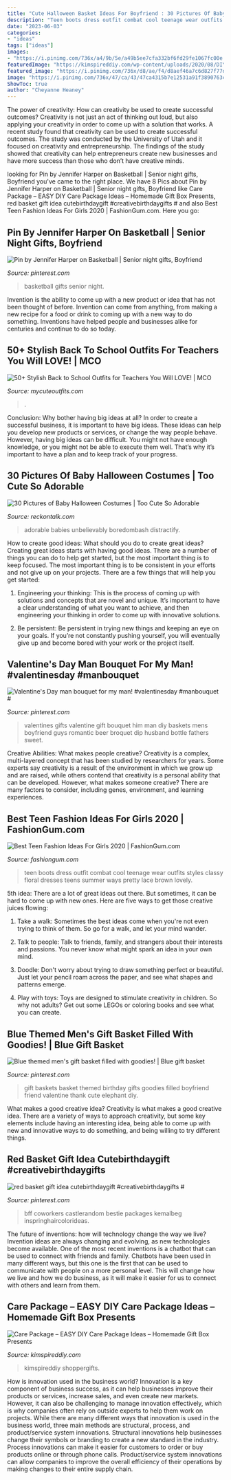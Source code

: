 ```yaml
---
title: "Cute Halloween Basket Ideas For Boyfriend : 30 Pictures Of Baby Halloween Costumes"
description: "Teen boots dress outfit combat cool teenage wear outfits styles classy floral dresses teens summer ways pretty lace brown lovely"
date: "2023-06-03"
categories:
- "ideas"
tags: ["ideas"]
images:
- "https://i.pinimg.com/736x/a4/9b/5e/a49b5ee7cfa332bf6fd29fe1067fc00e.jpg"
featuredImage: "https://kimspireddiy.com/wp-content/uploads/2020/08/DIY-Care-Package_DIY-Gift-Box-3.jpg"
featured_image: "https://i.pinimg.com/736x/d8/ae/f4/d8aef46a7c6d827f77da3c5bf8028e10.jpg"
image: "https://i.pinimg.com/736x/47/ca/43/47ca4315b7e12531a91f3890763c3002--men-gift-baskets-blue-gift.jpg"
ShowToc: true
author: "Cheyanne Heaney"
---
```



The power of creativity: How can creativity be used to create successful outcomes?
Creativity is not just an act of thinking out loud, but also applying your creativity in order to come up with a solution that works. A recent study found that creativity can be used to create successful outcomes. The study was conducted by the University of Utah and it focused on creativity and entrepreneurship. The findings of the study showed that creativity can help entrepreneurs create new businesses and have more success than those who don’t have creative minds.

	

		
looking for Pin by Jennifer Harper on Basketball | Senior night gifts, Boyfriend you've came to the right place. We have 8 Pics about Pin by Jennifer Harper on Basketball | Senior night gifts, Boyfriend like Care Package – EASY DIY Care Package Ideas – Homemade Gift Box Presents, red basket gift idea cutebirthdaygift #creativebirthdaygifts # and also Best Teen Fashion Ideas For Girls 2020 | FashionGum.com. Here you go:
		
    
## Pin By Jennifer Harper On Basketball | Senior Night Gifts, Boyfriend

<img loading=lazy src="https://i.pinimg.com/736x/d8/ae/f4/d8aef46a7c6d827f77da3c5bf8028e10.jpg" onerror="this.onerror=null;this.src='https://tse3.mm.bing.net/th?id=OIP.DebSe1rfNPd6h8iyUhA3lQHaJ3&amp;pid=15.1';" alt="Pin by Jennifer Harper on Basketball | Senior night gifts, Boyfriend">

_Source: pinterest.com_

>basketball gifts senior night. 

	

Invention is the ability to come up with a new product or idea that has not been thought of before. Invention can come from anything, from making a new recipe for a food or drink to coming up with a new way to do something. Inventions have helped people and businesses alike for centuries and continue to do so today.

    
## 50+ Stylish Back To School Outfits For Teachers You Will LOVE! | MCO

<img loading=lazy src="https://mycuteoutfits.com/wp-content/uploads/2017/07/46d1f43300a61bbfb70520ce7befb169.jpg" onerror="this.onerror=null;this.src='https://tse1.mm.bing.net/th?id=OIP.XqmTD3zfCIJ8cwEWAE2iWgHaNK&amp;pid=15.1';" alt="50+ Stylish Back to School Outfits for Teachers You Will LOVE! | MCO">

_Source: mycuteoutfits.com_

>. 

	

Conclusion: Why bother having big ideas at all?
In order to create a successful business, it is important to have big ideas. These ideas can help you develop new products or services, or change the way people behave. However, having big ideas can be difficult. You might not have enough knowledge, or you might not be able to execute them well. That’s why it’s important to have a plan and to keep track of your progress.

    
## 30 Pictures Of Baby Halloween Costumes | Too Cute So Adorable

<img loading=lazy src="https://www.reckontalk.com/wp-content/uploads/2014/10/30-Pictures-of-Baby-Halloween-Costumes-Too-Cute-So-Adorable-2.jpeg" onerror="this.onerror=null;this.src='https://tse2.mm.bing.net/th?id=OIP.nomp-mlfg6NXSDts1ieyVgHaJ4&amp;pid=15.1';" alt="30 Pictures of Baby Halloween Costumes | Too Cute So Adorable">

_Source: reckontalk.com_

>adorable babies unbelievably boredombash distractify. 

	

How to create good ideas: What should you do to create great ideas?
Creating great ideas starts with having good ideas. There are a number of things you can do to help get started, but the most important thing is to keep focused. The most important thing is to be consistent in your efforts and not give up on your projects. There are a few things that will help you get started:
1. Engineering your thinking: This is the process of coming up with solutions and concepts that are novel and unique. It’s important to have a clear understanding of what you want to achieve, and then engineering your thinking in order to come up with innovative solutions.

2. Be persistent: Be persistent in trying new things and keeping an eye on your goals. If you’re not constantly pushing yourself, you will eventually give up and become bored with your work or the project itself.


    
## Valentine&#039;s Day Man Bouquet For My Man! #valentinesday #manbouquet #

<img loading=lazy src="https://i.pinimg.com/736x/d9/a5/dc/d9a5dc6689712cfa03a2ad97767e3ca5--man-bouquet-valentines-day-guys-valentines-gifts.jpg" onerror="this.onerror=null;this.src='https://tse2.mm.bing.net/th?id=OIP.JModWkpYfBtVAZvHJMQH-AHaJ3&amp;pid=15.1';" alt="Valentine&#039;s Day man bouquet for my man! #valentinesday #manbouquet #">

_Source: pinterest.com_

>valentines gifts valentine gift bouquet him man diy baskets mens boyfriend guys romantic beer broquet dip husband bottle fathers sweet. 

	

Creative Abilities: What makes people creative?
Creativity is a complex, multi-layered concept that has been studied by researchers for years. Some experts say creativity is a result of the environment in which we grow up and are raised, while others contend that creativity is a personal ability that can be developed. However, what makes someone creative? There are many factors to consider, including genes, environment, and learning experiences.

    
## Best Teen Fashion Ideas For Girls 2020 | FashionGum.com

<img loading=lazy src="http://fashiongum.com/wp-content/uploads/2015/03/Best-Teen-Fashion-Ideas-For-Girls-15.jpg" onerror="this.onerror=null;this.src='https://tse3.mm.bing.net/th?id=OIP.rEJ-AJtexdumy8vAuxHWjQHaKo&amp;pid=15.1';" alt="Best Teen Fashion Ideas For Girls 2020 | FashionGum.com">

_Source: fashiongum.com_

>teen boots dress outfit combat cool teenage wear outfits styles classy floral dresses teens summer ways pretty lace brown lovely. 

	

5th idea:
There are a lot of great ideas out there. But sometimes, it can be hard to come up with new ones. Here are five ways to get those creative juices flowing:
1. Take a walk: Sometimes the best ideas come when you're not even trying to think of them. So go for a walk, and let your mind wander.

2. Talk to people: Talk to friends, family, and strangers about their interests and passions. You never know what might spark an idea in your own mind.

3. Doodle: Don't worry about trying to draw something perfect or beautiful. Just let your pencil roam across the paper, and see what shapes and patterns emerge.

4. Play with toys: Toys are designed to stimulate creativity in children. So why not adults? Get out some LEGOs or coloring books and see what you can create.

    
## Blue Themed Men&#039;s Gift Basket Filled With Goodies! | Blue Gift Basket

<img loading=lazy src="https://i.pinimg.com/736x/47/ca/43/47ca4315b7e12531a91f3890763c3002--men-gift-baskets-blue-gift.jpg" onerror="this.onerror=null;this.src='https://tse3.mm.bing.net/th?id=OIP.gPkF-2amsQ346tLwGlMHsQHaNJ&amp;pid=15.1';" alt="Blue themed men&#039;s gift basket filled with goodies! | Blue gift basket">

_Source: pinterest.com_

>gift baskets basket themed birthday gifts goodies filled boyfriend friend valentine thank cute elephant diy. 

	

What makes a good creative idea?
Creativity is what makes a good creative idea. There are a variety of ways to approach creativity, but some key elements include having an interesting idea, being able to come up with new and innovative ways to do something, and being willing to try different things.

    
## Red Basket Gift Idea Cutebirthdaygift #creativebirthdaygifts #

<img loading=lazy src="https://i.pinimg.com/736x/a4/9b/5e/a49b5ee7cfa332bf6fd29fe1067fc00e.jpg" onerror="this.onerror=null;this.src='https://tse1.mm.bing.net/th?id=OIP.evkD5Yha5u5MpXW4szoYBAHaJ3&amp;pid=15.1';" alt="red basket gift idea cutebirthdaygift #creativebirthdaygifts #">

_Source: pinterest.com_

>bff coworkers castlerandom bestie packages kemalbeg inspringhaircolorideas. 

	

The future of inventions: how will technology change the way we live?
Invention ideas are always changing and evolving, as new technologies become available. One of the most recent inventions is a chatbot that can be used to connect with friends and family. Chatbots have been used in many different ways, but this one is the first that can be used to communicate with people on a more personal level. This will change how we live and how we do business, as it will make it easier for us to connect with others and learn from them.

    
## Care Package – EASY DIY Care Package Ideas – Homemade Gift Box Presents

<img loading=lazy src="https://kimspireddiy.com/wp-content/uploads/2020/08/DIY-Care-Package_DIY-Gift-Box-3.jpg" onerror="this.onerror=null;this.src='https://tse4.mm.bing.net/th?id=OIP.2DYkEnRsxsBENBcp852YnQHaLH&amp;pid=15.1';" alt="Care Package – EASY DIY Care Package Ideas – Homemade Gift Box Presents">

_Source: kimspireddiy.com_

>kimspireddiy shoppergifts. 

	

How is innovation used in the business world?
Innovation is a key component of business success, as it can help businesses improve their products or services, increase sales, and even create new markets. However, it can also be challenging to manage innovation effectively, which is why companies often rely on outside experts to help them work on projects. 
While there are many different ways that innovation is used in the business world, three main methods are structural, process, and product/service system innovations. Structural innovations help businesses change their symbols or branding to create a new standard in the industry. Process innovations can make it easier for customers to order or buy products online or through phone calls. Product/service system innovations can allow companies to improve the overall efficiency of their operations by making changes to their entire supply chain.

